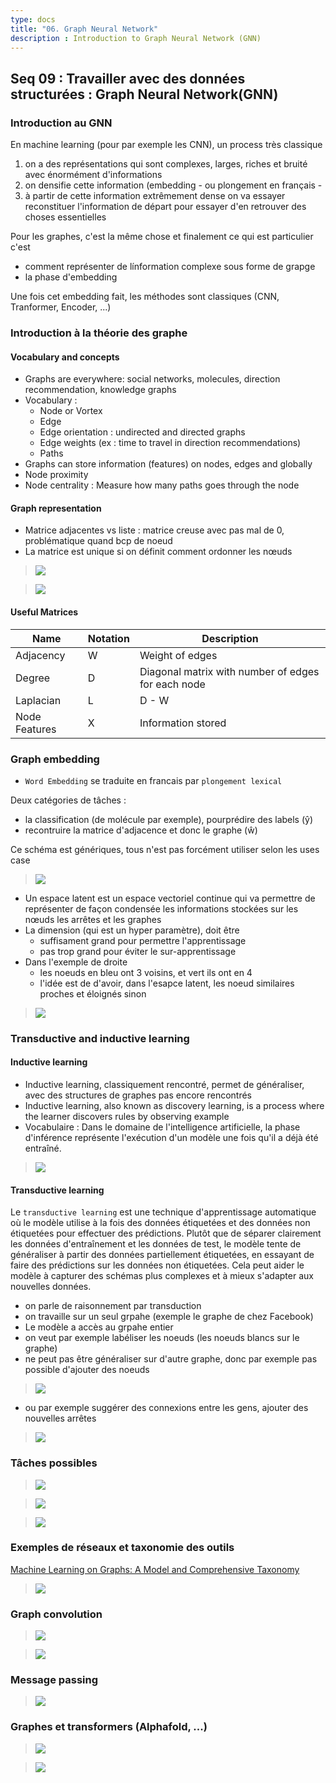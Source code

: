 ```yaml
---
type: docs
title: "06. Graph Neural Network"
description : Introduction to Graph Neural Network (GNN)
---
```



## Seq 09 :  Travailler avec des données structurées : Graph Neural Network(GNN)

### Introduction au GNN

En machine learning (pour par exemple les CNN), un process très classique 
1. on a des représentations qui sont complexes, larges, riches et bruité avec énormément d'informations
2. on densifie cette information (embedding - ou plongement en français - 
3. à partir de cette information extrêmement dense on va essayer reconstituer l'information de départ pour essayer d'en retrouver des choses essentielles  

Pour les graphes, c'est la même chose et finalement ce qui est particulier c'est 
- comment représenter de línformation complexe sous forme de grapge
- la phase d'embedding 

Une fois cet embedding fait, les méthodes sont classiques (CNN, Tranformer, Encoder, ...)


### Introduction à la théorie des graphe

#### Vocabulary and concepts

- Graphs are everywhere: social networks, molecules, direction recommendation, knowledge graphs
- Vocabulary :
    - Node or Vortex
    - Edge
    - Edge orientation : undirected and directed graphs
    - Edge weights (ex : time to travel in direction recommendations)
    - Paths
- Graphs can store information (features) on nodes, edges and globally
- Node proximity
- Node centrality : Measure how many paths goes through the node

#### Graph representation

- Matrice  adjacentes vs liste : matrice creuse avec pas mal de 0, problématique quand bcp de noeud 
- La matrice est unique si on définit comment ordonner les nœuds 

> <img src="./images/img_2023-08-23_18-13-32.png">

> <img src="./images/img_2023-08-23_18-13-34.png">


#### Useful Matrices

|Name|Notation|Description|
|-|-|-|
|Adjacency|W|Weight of edges|
|Degree|D|Diagonal matrix with number of edges for each node|
|Laplacian|L|D - W|
|Node Features|X|Information stored|


### Graph embedding

- `Word Embedding` se traduite en francais par `plongement lexical`

Deux catégories de tâches :
- la classification (de molécule par exemple), pourprédire des labels (ŷ)
- recontruire la matrice d'adjacence et donc le graphe (ŵ)

Ce schéma est génériques, tous n'est pas forcément utiliser selon les uses case


> <img src="./images/img_2023-08-23_17-29-30.png">


- Un espace latent est un espace vectoriel continue qui va permettre de représenter de façon condensée les informations stockées sur les nœuds les arrêtes et les graphes 
- La dimension (qui est un hyper paramètre), doit être 
    - suffisament grand pour permettre l'apprentissage
    - pas trop grand pour éviter le sur-apprentissage
- Dans l'exemple de droite
    - les noeuds en bleu ont 3 voisins, et vert ils ont en 4 
    - l'idée est de d'avoir, dans l'esapce latent, les noeud similaires proches et éloignés sinon

> <img src="./images/img_2023-08-23_17-41-49.png">


### Transductive and inductive learning

#### Inductive learning

- Inductive learning, classiquement rencontré, permet de généraliser, avec des structures de graphes pas encore rencontrés
- Inductive learning, also known as discovery learning, is a process where the learner discovers rules by observing example 
- Vocabulaire : Dans le domaine de l'intelligence artificielle, la phase d'inférence représente l'exécution d'un modèle une fois qu'il a déjà été entraîné. 

> <img src="./images/img_2023-08-23_17-52-25.png">

#### Transductive learning

Le `transductive learning` est une technique d'apprentissage automatique où le modèle utilise à la fois des données étiquetées et des données non étiquetées pour effectuer des prédictions. Plutôt que de séparer clairement les données d'entraînement et les données de test, le modèle tente de généraliser à partir des données partiellement étiquetées, en essayant de faire des prédictions sur les données non étiquetées. Cela peut aider le modèle à capturer des schémas plus complexes et à mieux s'adapter aux nouvelles données.

- on parle de raisonnement par transduction
- on travaille sur un seul grpahe (exemple le graphe de chez Facebook)
- Le modèle a accès au grpahe entier
- on veut par exemple labéliser les noeuds (les noeuds blancs sur le graphe)
- ne peut pas être généraliser sur d'autre graphe, donc par exemple pas possible d'ajouter des noeuds

> <img src="./images/img_2023-08-23_17-59-08.png">

- ou par exemple suggérer des connexions entre les gens, ajouter des nouvelles arrêtes

> <img src="./images/img_2023-08-23_17-59-11.png">


### Tâches possibles

> <img src="./images/img_2023-08-23_19-12-37.png">

> <img src="./images/img_2023-08-23_19-12-40.png">

> <img src="./images/img_2023-08-23_19-12-43.png">


### Exemples de réseaux et taxonomie des outils

[Machine Learning on Graphs: A Model and Comprehensive Taxonomy](https://arxiv.org/abs/2005.03675)


> <img src="./images/img_2023-08-23_20-30-05.png">


### Graph convolution

> <img src="./images/img_2023-08-23_20-34-37.png">

> <img src="./images/img_2023-08-23_20-34-40.png">


### Message passing

> <img src="./images/img_2023-08-23_20-34-42.png">


### Graphes et transformers (Alphafold, ...)

> <img src="./images/img_2023-08-23_20-34-44.png">

> <img src="./images/img_2023-08-23_20-34-47.png">


<!--

## Seq 10 : Autoencodeur (AE) : un exemple d'apprentissage "self supervised"

## Seq 11 : Variational Autoencoder (VAE) : apprentissage "self supervised"

## Seq 12 : Revue de projets Fidle Intégrée à la future journée Deep Learning pour la Science

## Seq 13 : Generative Adversarial Networks (GAN)!

## Seq 14 : Diffusion model, text to image (HB,NC,MS)

## Seq 15 -  AI, droit, société et éthique (LR, BC, ...)

## Seq 16 : Apprendre plus vite et moins cher, optimiser l’apprentissage (BC,LH)

## Seq 17 :  Passer à la vitesse supérieure : l’accélération matérielle (BC,LH)

## Seq 18 :  Tactiques et stratégies du Deep Reinforcement Learning

## Seq 19 :  Des neurones pour la physique, les physics-informed neural networks (PINNS)

## Seq 20 :  Journée Deep Learning pour la Science - JDLS2023 -->

